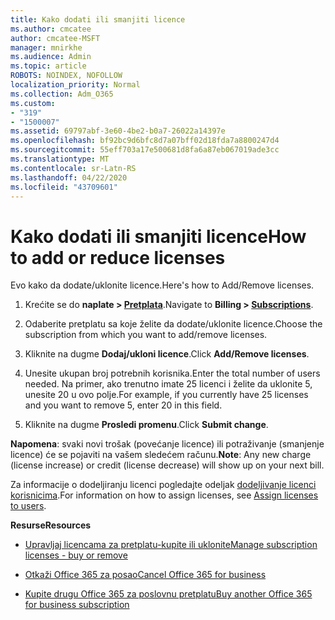 ```yaml
---
title: Kako dodati ili smanjiti licence
ms.author: cmcatee
author: cmcatee-MSFT
manager: mnirkhe
ms.audience: Admin
ms.topic: article
ROBOTS: NOINDEX, NOFOLLOW
localization_priority: Normal
ms.collection: Adm_O365
ms.custom:
- "319"
- "1500007"
ms.assetid: 69797abf-3e60-4be2-b0a7-26022a14397e
ms.openlocfilehash: bf92bc9d6bfc8d7a07bff02d18fda7a8800247d4
ms.sourcegitcommit: 55eff703a17e500681d8fa6a87eb067019ade3cc
ms.translationtype: MT
ms.contentlocale: sr-Latn-RS
ms.lasthandoff: 04/22/2020
ms.locfileid: "43709601"
---
```

# <a name="how-to-add-or-reduce-licenses"></a><span data-ttu-id="9781b-102">Kako dodati ili smanjiti licence</span><span class="sxs-lookup"><span data-stu-id="9781b-102">How to add or reduce licenses</span></span>

<span data-ttu-id="9781b-103">Evo kako da dodate/uklonite licence.</span><span class="sxs-lookup"><span data-stu-id="9781b-103">Here's how to Add/Remove licenses.</span></span>
  
1. <span data-ttu-id="9781b-104">Krećite se do **naplate > [Pretplata](https://portal.office.com/adminportal/home#/subscriptions)**.</span><span class="sxs-lookup"><span data-stu-id="9781b-104">Navigate to **Billing > [Subscriptions](https://portal.office.com/adminportal/home#/subscriptions)**.</span></span>

2. <span data-ttu-id="9781b-105">Odaberite pretplatu sa koje želite da dodate/uklonite licence.</span><span class="sxs-lookup"><span data-stu-id="9781b-105">Choose the subscription from which you want to add/remove licenses.</span></span>

3. <span data-ttu-id="9781b-106">Kliknite na dugme **Dodaj/ukloni licence**.</span><span class="sxs-lookup"><span data-stu-id="9781b-106">Click **Add/Remove licenses**.</span></span>

4. <span data-ttu-id="9781b-107">Unesite ukupan broj potrebnih korisnika.</span><span class="sxs-lookup"><span data-stu-id="9781b-107">Enter the total number of users needed.</span></span> <span data-ttu-id="9781b-108">Na primer, ako trenutno imate 25 licenci i želite da uklonite 5, unesite 20 u ovo polje.</span><span class="sxs-lookup"><span data-stu-id="9781b-108">For example, if you currently have 25 licenses and you want to remove 5, enter 20 in this field.</span></span>

5. <span data-ttu-id="9781b-109">Kliknite na dugme **Prosledi promenu**.</span><span class="sxs-lookup"><span data-stu-id="9781b-109">Click **Submit change**.</span></span>

<span data-ttu-id="9781b-110">**Napomena**: svaki novi trošak (povećanje licence) ili potraživanje (smanjenje licence) će se pojaviti na vašem sledećem računu.</span><span class="sxs-lookup"><span data-stu-id="9781b-110">**Note**: Any new charge (license increase) or credit (license decrease) will show up on your next bill.</span></span>

<span data-ttu-id="9781b-111">Za informacije o dodeljiranju licenci pogledajte odeljak [dodeljivanje licenci korisnicima](https://docs.microsoft.com/microsoft-365/admin/manage/assign-licenses-to-users).</span><span class="sxs-lookup"><span data-stu-id="9781b-111">For information on how to assign licenses, see [Assign licenses to users](https://docs.microsoft.com/microsoft-365/admin/manage/assign-licenses-to-users).</span></span>

 <span data-ttu-id="9781b-112">**Resurse**</span><span class="sxs-lookup"><span data-stu-id="9781b-112">**Resources**</span></span>
  
- [<span data-ttu-id="9781b-113">Upravljaj licencama za pretplatu-kupite ili uklonite</span><span class="sxs-lookup"><span data-stu-id="9781b-113">Manage subscription licenses - buy or remove</span></span>](https://docs.microsoft.com/microsoft-365/commerce/licenses/buy-licenses)

- [<span data-ttu-id="9781b-114">Otkaži Office 365 za posao</span><span class="sxs-lookup"><span data-stu-id="9781b-114">Cancel Office 365 for business</span></span>](https://support.office.com/article/Cancel-Office-365-for-business-b1bc0bef-4608-4601-813a-cdd9f746709a)

- [<span data-ttu-id="9781b-115">Kupite drugu Office 365 za poslovnu pretplatu</span><span class="sxs-lookup"><span data-stu-id="9781b-115">Buy another Office 365 for business subscription</span></span>](https://support.office.com/article/Buy-another-Office-365-for-business-subscription-fab3b86c-3359-4042-8692-5d4dc7550b7c)
